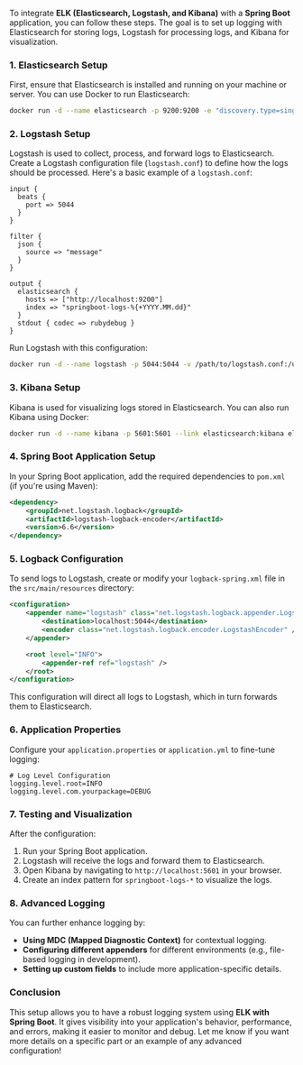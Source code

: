 To integrate **ELK (Elasticsearch, Logstash, and Kibana)** with a **Spring Boot** application, you can follow these steps. The goal is to set up logging with Elasticsearch for storing logs, Logstash for processing logs, and Kibana for visualization.

### 1. **Elasticsearch Setup**

First, ensure that Elasticsearch is installed and running on your machine or server. You can use Docker to run Elasticsearch:

```bash
docker run -d --name elasticsearch -p 9200:9200 -e "discovery.type=single-node" elasticsearch:7.10.0
```

### 2. **Logstash Setup**

Logstash is used to collect, process, and forward logs to Elasticsearch. Create a Logstash configuration file (`logstash.conf`) to define how the logs should be processed. Here's a basic example of a `logstash.conf`:

```plaintext
input {
  beats {
    port => 5044
  }
}

filter {
  json {
    source => "message"
  }
}

output {
  elasticsearch {
    hosts => ["http://localhost:9200"]
    index => "springboot-logs-%{+YYYY.MM.dd}"
  }
  stdout { codec => rubydebug }
}
```

Run Logstash with this configuration:

```bash
docker run -d --name logstash -p 5044:5044 -v /path/to/logstash.conf:/usr/share/logstash/pipeline/logstash.conf logstash:7.10.0
```

### 3. **Kibana Setup**

Kibana is used for visualizing logs stored in Elasticsearch. You can also run Kibana using Docker:

```bash
docker run -d --name kibana -p 5601:5601 --link elasticsearch:kibana elasticsearch:7.10.0
```

### 4. **Spring Boot Application Setup**

In your Spring Boot application, add the required dependencies to `pom.xml` (if you're using Maven):

```xml
<dependency>
    <groupId>net.logstash.logback</groupId>
    <artifactId>logstash-logback-encoder</artifactId>
    <version>6.6</version>
</dependency>
```

### 5. **Logback Configuration**

To send logs to Logstash, create or modify your `logback-spring.xml` file in the `src/main/resources` directory:

```xml
<configuration>
    <appender name="logstash" class="net.logstash.logback.appender.LogstashTcpSocketAppender">
        <destination>localhost:5044</destination>
        <encoder class="net.logstash.logback.encoder.LogstashEncoder" />
    </appender>

    <root level="INFO">
        <appender-ref ref="logstash" />
    </root>
</configuration>
```

This configuration will direct all logs to Logstash, which in turn forwards them to Elasticsearch.

### 6. **Application Properties**

Configure your `application.properties` or `application.yml` to fine-tune logging:

```properties
# Log Level Configuration
logging.level.root=INFO
logging.level.com.yourpackage=DEBUG
```

### 7. **Testing and Visualization**

After the configuration:

1. Run your Spring Boot application.
2. Logstash will receive the logs and forward them to Elasticsearch.
3. Open Kibana by navigating to `http://localhost:5601` in your browser.
4. Create an index pattern for `springboot-logs-*` to visualize the logs.

### 8. **Advanced Logging**

You can further enhance logging by:

- **Using MDC (Mapped Diagnostic Context)** for contextual logging.
- **Configuring different appenders** for different environments (e.g., file-based logging in development).
- **Setting up custom fields** to include more application-specific details.

### Conclusion

This setup allows you to have a robust logging system using **ELK with Spring Boot**. It gives visibility into your application's behavior, performance, and errors, making it easier to monitor and debug. Let me know if you want more details on a specific part or an example of any advanced configuration!
